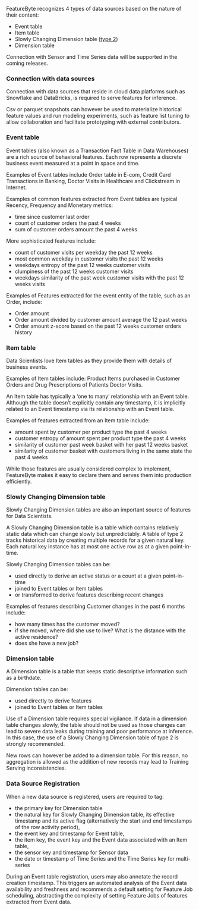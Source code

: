 FeatureByte recognizes 4 types of data sources based on the nature of their content:

* Event table
* Item table
* Slowly Changing Dimension table ([type 2](https://en.wikipedia.org/wiki/Slowly_changing_dimension#Type_2:_add_new_row))
* Dimension table

Connection with Sensor and Time Series data will be supported in the coming releases.

### Connection with data sources
Connection with data sources that reside in cloud data platforms such as Snowflake and DataBricks, is required to serve features for inference. 

Csv or parquet snapshots can however be used to materialize historical feature values and run modeling experiments, such as feature list tuning to allow collaboration and facilitate prototyping with external contributors.

### Event table
Event tables (also known as a Transaction Fact Table in Data Warehouses) are a rich source of behavioral features. Each row represents a discrete business event measured at a point in space and time.

Examples of Event tables include Order table in E-com, Credit Card Transactions in Banking, Doctor Visits in Healthcare and Clickstream in Internet.

Examples of common features extracted from Event tables are typical Recency, Frequency and Monetary metrics:

* time since customer last order
* count of customer orders the past 4 weeks
* sum of customer orders amount the past 4 weeks

More sophisticated features include:

* count of customer visits per weekday the past 12 weeks
* most common weekday in customer visits the past 12 weeks
* weekdays entropy of the past 12 weeks customer visits
* clumpiness of the past 12 weeks customer visits
* weekdays similarity of the past week customer visits with the past 12 weeks visits

Examples of Features extracted for the event entity of the table, such as an Order, include:

* Order amount
* Order amount divided by customer amount average the 12 past weeks
* Order amount z-score based on the past 12 weeks customer orders history

### Item table
Data Scientists love Item tables as they provide them with details of business events.

Examples of Item tables include: Product Items purchased in Customer Orders and Drug Prescriptions of Patients Doctor Visits.

An Item table has typically a ‘one to many’ relationship with an Event table. Although the table doesn’t explicitly contain any timestamp, it is implicitly related to an Event timestamp via its relationship with an Event table.

Examples of features extracted from an Item table include:

* amount spent by customer per product type the past 4 weeks
* customer entropy of amount spent per product type the past 4 weeks
* similarity of customer past week basket with her past 12 weeks basket
* similarity of customer basket with customers living in the same state the past 4 weeks 

While those features are usually considered complex to implement, FeatureByte makes it easy to declare them and serves them into production efficiently.

### Slowly Changing Dimension table
Slowly Changing Dimension tables are also an important source of features for Data Scientists.

A Slowly Changing Dimension table is a table which contains relatively static data which can change slowly but unpredictably. A table of type 2 tracks historical data by creating multiple records for a given natural key. Each natural key instance has at most one active row as at a given point-in-time.

Slowly Changing Dimension tables can be:

* used directly to derive an active status or a count at a given point-in-time
* joined to Event tables or Item tables
* or transformed to derive features describing recent changes

Examples of features describing Customer changes in the past 6 months include:

* how many times has the customer moved?
* if she moved, where did she use to live? What is the distance with the active residence?
* does she have a new job?

### Dimension table
A Dimension table is a table that keeps static descriptive information such as a birthdate.

Dimension tables can be:

* used directly to derive features
* joined to Event tables or Item tables

Use of a Dimension table requires special vigilance. If data in a dimension table changes slowly, the table should not be used as those changes can lead to severe data leaks during training and poor performance at inference. In this case, the use of a Slowly Changing Dimension table of type 2 is strongly recommended.

New rows can however be added to a dimension table.  For this reason, no aggregation is allowed as the addition of new records may lead to Training Serving inconsistencies.

### Data Source Registration
When a new data source is registered, users are required to tag:

* the primary key for Dimension table
* the natural key for Slowly Changing Dimension table, its effective timestamp and its active flag (alternatively the start and end timestamps of the row activity period),
* the event key and timestamp for Event table,
* the item key, the event key and the Event data associated with an Item table,
* the sensor key and timestamp for Sensor data
* the date or timestamp of Time Series and the Time Series key for multi-series  

During an Event table registration, users may also annotate the record creation timestamp. This triggers an automated analysis of the Event data availability and freshness and recommends a default setting for Feature Job scheduling, abstracting the complexity of setting Feature Jobs of features extracted from Event data.
